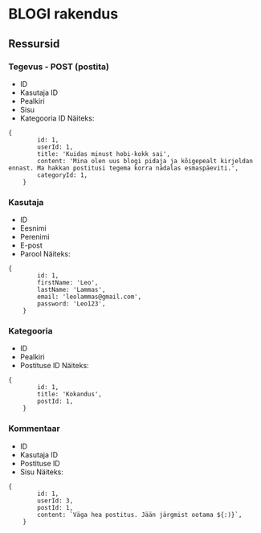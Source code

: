 # BLOGI rakendus

## Ressursid
### Tegevus - POST (postita)
- ID
- Kasutaja ID
- Pealkiri
- Sisu
- Kategooria ID
Näiteks:
```
{
        id: 1,
        userId: 1,
        title: 'Kuidas minust hobi-kokk sai',
        content: 'Mina olen uus blogi pidaja ja kõigepealt kirjeldan ennast. Ma hakkan postitusi tegema korra nädalas esmaspäeviti.',
        categoryId: 1,
    }
```
### Kasutaja
- ID
- Eesnimi
- Perenimi
- E-post
- Parool
Näiteks:
```
{
        id: 1,
        firstName: 'Leo',
        lastName: 'Lammas',
        email: 'leolammas@gmail.com',
        password: 'Leo123',
    }
```
### Kategooria
- ID
- Pealkiri
- Postituse ID
Näiteks:
```
{
        id: 1,
        title: 'Kokandus',
        postId: 1,
    }
```
### Kommentaar
- ID
- Kasutaja ID
- Postituse ID
- Sisu
Näiteks:
```
{
        id: 1,
        userId: 3,
        postId: 1,
        content: `Väga hea postitus. Jään järgmist ootama ${:)}`,
    }
```
